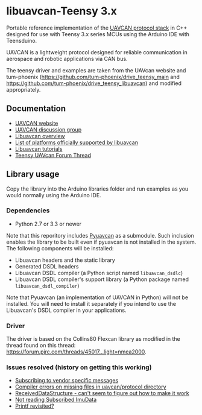 # libuavcan-Teensy 3.x

Portable reference implementation of the [UAVCAN protocol stack](http://uavcan.org) in C++ designed for use with Teensy 3.x series MCUs using the Arduino IDE with Teensduino.

UAVCAN is a lightweight protocol designed for reliable communication in aerospace and robotic applications via CAN bus.

The teensy driver and examples are taken from the UAVcan website and tum-phoenix (https://github.com/tum-phoenix/drive_teensy_main and https://github.com/tum-phoenix/drive_teensy_libuavcan) and modified appropriately.

## Documentation

* [UAVCAN website](http://uavcan.org)
* [UAVCAN discussion group](https://groups.google.com/forum/#!forum/uavcan)
* [Libuavcan overview](http://uavcan.org/Implementations/Libuavcan/)
* [List of platforms officially supported by libuavcan](http://uavcan.org/Implementations/Libuavcan/Platforms/)
* [Libuavcan tutorials](http://uavcan.org/Implementations/Libuavcan/Tutorials/)
* [Teensy UAVcan Forum Thread](https://forum.pjrc.com/threads/53394-UAVcan-for-Teensy-3-x-Proof-of-Concept)

## Library usage

Copy the library into the Arduino libraries folder and run examples as you would normally using the Arduino IDE.

### Dependencies

* Python 2.7 or 3.3 or newer

Note that this reporitory includes [Pyuavcan](http://uavcan.org/Implementations/Pyuavcan) as a submodule.
Such inclusion enables the library to be built even if pyuavcan is not installed in the system.
The following components will be installed:

* Libuavcan headers and the static library
* Generated DSDL headers
* Libuavcan DSDL compiler (a Python script named `libuavcan_dsdlc`)
* Libuavcan DSDL compiler's support library (a Python package named `libuavcan_dsdl_compiler`)

Note that Pyuavcan (an implementation of UAVCAN in Python) will not be installed.
You will need to install it separately if you intend to use the Libuavcan's DSDL compiler in your applications.

### Driver

The driver is based on the Collins80 Flexcan library as modified in the thread found on this thread: https://forum.pjrc.com/threads/45017...light=nmea2000.

### Issues resolved (history on getting this working)

* [Subscribing to vendor specific messages ](https://groups.google.com/forum/#!topic/uavcan/gK6vNSfmQG8)
* [Compiler errors on missing files in uavcan/protocol directory ](https://github.com/UAVCAN/libuavcan/issues/157)
* [ReceivedDataStructure - can't seem to figure out how to make it work  ](https://github.com/tum-phoenix/drive_teensy_main/issues/4)
* [Not reading Subscribed ImuData ](https://github.com/tum-phoenix/drive_teensy_main/issues/3)
* [Printf revisited? ](https://forum.pjrc.com/threads/53423-Printf-revisited)
